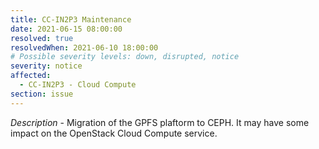 ```yaml
---
title: CC-IN2P3 Maintenance
date: 2021-06-15 08:00:00
resolved: true
resolvedWhen: 2021-06-10 18:00:00
# Possible severity levels: down, disrupted, notice
severity: notice
affected:
  - CC-IN2P3 - Cloud Compute
section: issue
---
```


*Description* - Migration of the GPFS plaftorm to CEPH. It may have some impact on the OpenStack Cloud Compute service.
